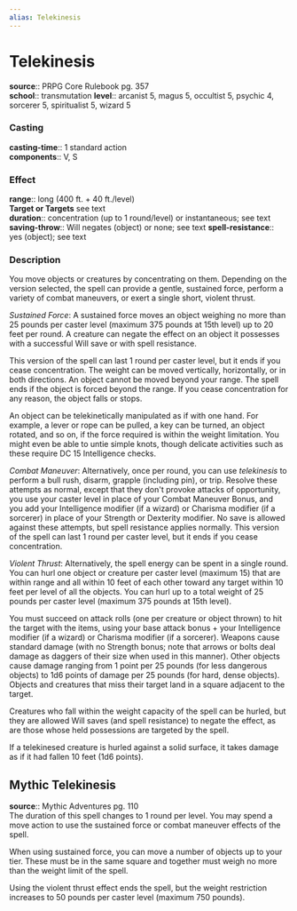 ```yaml
---
alias: Telekinesis
---
```


# Telekinesis 

**source**:: PRPG Core Rulebook pg. 357  
**school**:: transmutation
**level**:: arcanist 5, magus 5, occultist 5, psychic 4, sorcerer 5, spiritualist 5, wizard 5

### Casting 

**casting-time**:: 1 standard action  
**components**:: V, S

### Effect 

**range**:: long (400 ft. + 40 ft./level)  
**Target or Targets** see text  
**duration**:: concentration (up to 1 round/level) or instantaneous; see text  
**saving-throw**:: Will negates (object) or none; see text
**spell-resistance**:: yes (object); see text

### Description 

You move objects or creatures by concentrating on them. Depending on the version selected, the spell can provide a gentle, sustained force, perform a variety of combat maneuvers, or exert a single short, violent thrust.  
  
*Sustained Force*: A sustained force moves an object weighing no more than 25 pounds per caster level (maximum 375 pounds at 15th level) up to 20 feet per round. A creature can negate the effect on an object it possesses with a successful Will save or with spell resistance.  
  
This version of the spell can last 1 round per caster level, but it ends if you cease concentration. The weight can be moved vertically, horizontally, or in both directions. An object cannot be moved beyond your range. The spell ends if the object is forced beyond the range. If you cease concentration for any reason, the object falls or stops.  
  
An object can be telekinetically manipulated as if with one hand. For example, a lever or rope can be pulled, a key can be turned, an object rotated, and so on, if the force required is within the weight limitation. You might even be able to untie simple knots, though delicate activities such as these require DC 15 Intelligence checks.  
  
*Combat Maneuver*: Alternatively, once per round, you can use *telekinesis* to perform a bull rush, disarm, grapple (including pin), or trip. Resolve these attempts as normal, except that they don't provoke attacks of opportunity, you use your caster level in place of your Combat Maneuver Bonus, and you add your Intelligence modifier (if a wizard) or Charisma modifier (if a sorcerer) in place of your Strength or Dexterity modifier. No save is allowed against these attempts, but spell resistance applies normally. This version of the spell can last 1 round per caster level, but it ends if you cease concentration.  
  
*Violent Thrust*: Alternatively, the spell energy can be spent in a single round. You can hurl one object or creature per caster level (maximum 15) that are within range and all within 10 feet of each other toward any target within 10 feet per level of all the objects. You can hurl up to a total weight of 25 pounds per caster level (maximum 375 pounds at 15th level).  
  
You must succeed on attack rolls (one per creature or object thrown) to hit the target with the items, using your base attack bonus + your Intelligence modifier (if a wizard) or Charisma modifier (if a sorcerer). Weapons cause standard damage (with no Strength bonus; note that arrows or bolts deal damage as daggers of their size when used in this manner). Other objects cause damage ranging from 1 point per 25 pounds (for less dangerous objects) to 1d6 points of damage per 25 pounds (for hard, dense objects). Objects and creatures that miss their target land in a square adjacent to the target.  
  
Creatures who fall within the weight capacity of the spell can be hurled, but they are allowed Will saves (and spell resistance) to negate the effect, as are those whose held possessions are targeted by the spell.  
  
If a telekinesed creature is hurled against a solid surface, it takes damage as if it had fallen 10 feet (1d6 points).

## Mythic Telekinesis 

**source**:: Mythic Adventures pg. 110  
The duration of this spell changes to 1 round per level. You may spend a move action to use the sustained force or combat maneuver effects of the spell.  
  
When using sustained force, you can move a number of objects up to your tier. These must be in the same square and together must weigh no more than the weight limit of the spell.  
  
Using the violent thrust effect ends the spell, but the weight restriction increases to 50 pounds per caster level (maximum 750 pounds).
